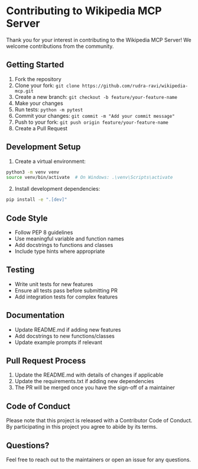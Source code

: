# Contributing to Wikipedia MCP Server

Thank you for your interest in contributing to the Wikipedia MCP Server! We welcome contributions from the community.

## Getting Started

1. Fork the repository
2. Clone your fork: `git clone https://github.com/rudra-ravi/wikipedia-mcp.git`
3. Create a new branch: `git checkout -b feature/your-feature-name`
4. Make your changes
5. Run tests: `python -m pytest`
6. Commit your changes: `git commit -m "Add your commit message"`
7. Push to your fork: `git push origin feature/your-feature-name`
8. Create a Pull Request

## Development Setup

1. Create a virtual environment:
```bash
python3 -m venv venv
source venv/bin/activate  # On Windows: .\venv\Scripts\activate
```

2. Install development dependencies:
```bash
pip install -e ".[dev]"
```

## Code Style

- Follow PEP 8 guidelines
- Use meaningful variable and function names
- Add docstrings to functions and classes
- Include type hints where appropriate

## Testing

- Write unit tests for new features
- Ensure all tests pass before submitting PR
- Add integration tests for complex features

## Documentation

- Update README.md if adding new features
- Add docstrings to new functions/classes
- Update example prompts if relevant

## Pull Request Process

1. Update the README.md with details of changes if applicable
2. Update the requirements.txt if adding new dependencies
3. The PR will be merged once you have the sign-off of a maintainer

## Code of Conduct

Please note that this project is released with a Contributor Code of Conduct. By participating in this project you agree to abide by its terms.

## Questions?

Feel free to reach out to the maintainers or open an issue for any questions.